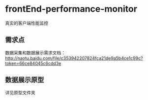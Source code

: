 # frontEnd-performance-monitor
真实的客户端性能监控
## 需求点
数据采集和数据展示需求文档：http://naotu.baidu.com/file/c353942207824fca21de9a5b4ce1c99c?token=66ce84045c6cdd3e
## 数据展示原型
详见原型文件夹

